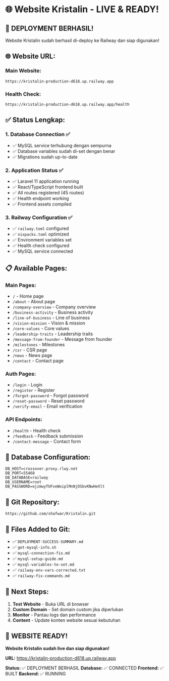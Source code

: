 # 🌐 Website Kristalin - LIVE & READY!

## 🎉 **DEPLOYMENT BERHASIL!**

Website Kristalin sudah berhasil di-deploy ke Railway dan siap digunakan!

## 🌐 **Website URL:**

### **Main Website:**
```
https://kristalin-production-d618.up.railway.app
```

### **Health Check:**
```
https://kristalin-production-d618.up.railway.app/health
```

## ✅ **Status Lengkap:**

### **1. Database Connection ✅**
- ✅ MySQL service terhubung dengan sempurna
- ✅ Database variables sudah di-set dengan benar
- ✅ Migrations sudah up-to-date

### **2. Application Status ✅**
- ✅ Laravel 11 application running
- ✅ React/TypeScript frontend built
- ✅ All routes registered (45 routes)
- ✅ Health endpoint working
- ✅ Frontend assets compiled

### **3. Railway Configuration ✅**
- ✅ `railway.toml` configured
- ✅ `nixpacks.toml` optimized
- ✅ Environment variables set
- ✅ Health check configured
- ✅ MySQL service connected

## 📋 **Available Pages:**

### **Main Pages:**
- `/` - Home page
- `/about` - About page
- `/company-overview` - Company overview
- `/business-activity` - Business activity
- `/line-of-business` - Line of business
- `/vision-mission` - Vision & mission
- `/core-values` - Core values
- `/leadership-traits` - Leadership traits
- `/message-from-founder` - Message from founder
- `/milestones` - Milestones
- `/csr` - CSR page
- `/news` - News page
- `/contact` - Contact page

### **Auth Pages:**
- `/login` - Login
- `/register` - Register
- `/forgot-password` - Forgot password
- `/reset-password` - Reset password
- `/verify-email` - Email verification

### **API Endpoints:**
- `/health` - Health check
- `/feedback` - Feedback submission
- `/contact-message` - Contact form

## 🔧 **Database Configuration:**

```
DB_HOST=crossover.proxy.rlwy.net
DB_PORT=55468
DB_DATABASE=railway
DB_USERNAME=root
DB_PASSWORD=ojzmwyTUFveWoiplMnNjOSbvKNwHeXlt
```

## 🚀 **Git Repository:**

```
https://github.com/shafwar/Kristalin.git
```

## 📁 **Files Added to Git:**

- ✅ `DEPLOYMENT-SUCCESS-SUMMARY.md`
- ✅ `get-mysql-info.sh`
- ✅ `mysql-connection-fix.md`
- ✅ `mysql-setup-guide.md`
- ✅ `mysql-variables-to-set.md`
- ✅ `railway-env-vars-corrected.txt`
- ✅ `railway-fix-commands.md`

## 🎯 **Next Steps:**

1. **Test Website** - Buka URL di browser
2. **Custom Domain** - Set domain custom jika diperlukan
3. **Monitor** - Pantau logs dan performance
4. **Content** - Update konten website sesuai kebutuhan

## 🎉 **WEBSITE READY!**

**Website Kristalin sudah live dan siap digunakan!**

**URL:** https://kristalin-production-d618.up.railway.app

**Status:** ✅ DEPLOYMENT BERHASIL
**Database:** ✅ CONNECTED
**Frontend:** ✅ BUILT
**Backend:** ✅ RUNNING 

